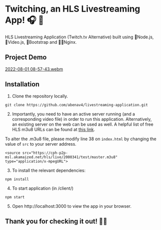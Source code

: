 # Twitching, an HLS Livestreaming App! 🎧 🔌
HLS Livestreaming Application (Twitch.tv Alternative) built using 🍃Node.js, 🎥Video.js, 🥾Bootstrap and 👨‍🔧Nginx.

## Project Demo

[2022-08-01 08-57-43.webm](https://user-images.githubusercontent.com/53611087/182185239-0969ff33-0c0e-4c3e-be34-2e73c0900697.webm)

## Installation

1. Clone the repository locally.
```
git clone https://github.com/abenav4/livestreaming-application.git
```
2. Importantly, you need to have an active server running (and a corresponding video file) in order to run this application. Alternatively, an existing server on the web can be used as well. A helpful list of free HLS m3u8 URLs can be found at [this link](https://ottverse.com/free-hls-m3u8-test-urls/).

To alter the .m3u8 file, please modify line 38 on `index.html` by changing the value of `src` to your server address.
```
<source src="https://cph-p2p-msl.akamaized.net/hls/live/2000341/test/master.m3u8" type="application/x-mpegURL">
```
3. To install the relevant dependencies:
```
npm install
```
4. To start application (in /client/)
```
npm start
```
5. Open http://localhost:3000 to view the app in your browser.

## Thank you for checking it out! :metal:&#127999;
